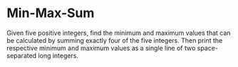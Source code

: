 # Min-Max-Sum

Given five positive integers, find the minimum and maximum values that can be calculated by summing exactly four of the five integers. Then print the respective minimum and maximum values as a single line of two space-separated long integers.

